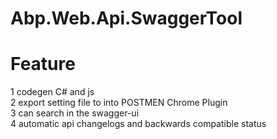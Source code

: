 # Abp.Web.Api.SwaggerTool

# Feature  
1 codegen C# and js  
2 export setting file to into POSTMEN Chrome Plugin    
3 can search in the swagger-ui   
4 automatic api changelogs and backwards compatible status   

